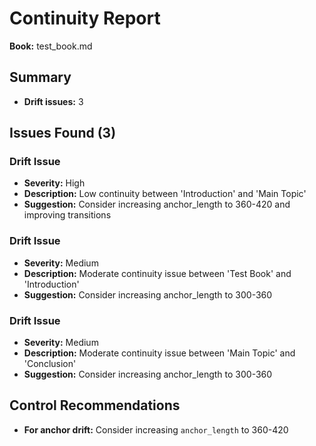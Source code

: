 # Continuity Report

**Book:** test_book.md

## Summary

- **Drift issues:** 3

## Issues Found (3)

### Drift Issue
- **Severity:** High
- **Description:** Low continuity between 'Introduction' and 'Main Topic'
- **Suggestion:** Consider increasing anchor_length to 360-420 and improving transitions

### Drift Issue
- **Severity:** Medium
- **Description:** Moderate continuity issue between 'Test Book' and 'Introduction'
- **Suggestion:** Consider increasing anchor_length to 300-360

### Drift Issue
- **Severity:** Medium
- **Description:** Moderate continuity issue between 'Main Topic' and 'Conclusion'
- **Suggestion:** Consider increasing anchor_length to 300-360

## Control Recommendations

- **For anchor drift:** Consider increasing `anchor_length` to 360-420
